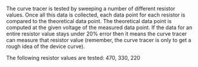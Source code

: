 The curve tracer is tested by sweeping a number of different resistor values.
Once all this data is collected, each data point for each resistor is compared to
the theoretical data point. The theoretical data point is computed at the given 
voltage of the measured data point. If the data for an entire resistor value
stays under 20% error then it means the curve tracer can measure that resistor value 
(remember, the curve tracer is only to get a rough idea of the device curve).

The following resistor values are tested: 470, 330, 220